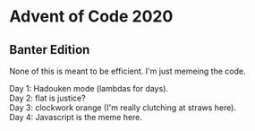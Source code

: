 # Advent of Code 2020

## Banter Edition

None of this is meant to be efficient. I'm just memeing the code.

Day 1: Hadouken mode (lambdas for days).  
Day 2: flat is justice?  
Day 3: clockwork orange (I'm really clutching at straws here).  
Day 4: Javascript is the meme here.  